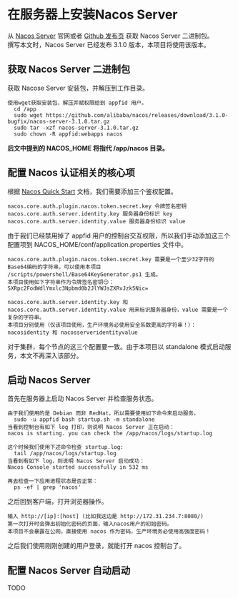 # 在服务器上安装Nacos Server

从 [Nacos Server](https://nacos.io/download/nacos-server/) 官网或者 [Github 发布页](https://github.com/alibaba/nacos/releases) 获取 Nacos Server 二进制包。  
撰写本文时，Nacos Server 已经发布 3.1.0 版本，本项目将使用该版本。  

## 获取 Nacos Server 二进制包

获取 Nacose Server 安装包，并解压到工作目录。  

```text
使用wget获取安装包，解压并赋权限给到 appfid 用户。
  cd /app
  sudo wget https://github.com/alibaba/nacos/releases/download/3.1.0-bugfix/nacos-server-3.1.0.tar.gz
  sudo tar -xzf nacos-server-3.1.0.tar.gz
  sudo chown -R appfid:webapps nacos
```

**后文中提到的 NACOS_HOME 将指代 /app/nacos 目录。**  

## 配置 Nacos 认证相关的核心项

根据 [Nacos Quick Start](https://nacos.io/docs/latest/quickstart/quick-start/) 文档，我们需要添加三个鉴权配置。  

```text
nacos.core.auth.plugin.nacos.token.secret.key 令牌签名密钥
nacos.core.auth.server.identity.key 服务器身份标识 key
nacos.core.auth.server.identity.value 服务器身份标识 value
```

由于我们已经禁用掉了 appfid 用户的控制台交互权限，所以我们手动添加这三个配置项到 NACOS_HOME/conf/application.properties 文件中。  

```text
nacos.core.auth.plugin.nacos.token.secret.key 需要是一个至少32字符的Base64编码的字符串，可以使用本项目 /scripts/powershell/Base64KeyGenerator.ps1 生成。
本项目使用如下字符串作为令牌签名密钥😏：
SXRpc2FodWdlYmxlc3Npbmd0b2JlYWJsZXRvJzk5Nic=

nacos.core.auth.server.identity.key 和 nacos.core.auth.server.identity.value 用来标识服务器身份，value 需要是一个复杂的字符串。
本项目分别使用（仅该项目使用，生产环境务必使用安全系数更高的字符串！）：
nacosidentity 和 nacosserveridentityvalue
```

对于集群，每个节点的这三个配置要一致。由于本项目以 standalone 模式启动服务，本文不再深入该部分。  

## 启动 Nacos Server

首先在服务器上启动 Nacos Server 并检查服务状态。

```text
由于我们使用的是 Debian 而非 RedHat，所以需要使用如下命令来启动服务。
  sudo -u appfid bash startup.sh -m standalone
当看到控制台有如下 log 打印，则说明 Nacos Server 正在启动：
nacos is starting. you can check the /app/nacos/logs/startup.log

这个时候我们使用下述命令检查 startup.log:
  tail /app/nacos/logs/startup.log
当看到有如下 log，则说明 Nacos Server 启动成功：
Nacos Console started successfully in 532 ms

再去检查一下应用进程状态是否正常：
  ps -ef | grep 'nacos'
```

之后回到客户端，打开浏览器操作。  

```text
输入 http://[ip]:[host] (比如我这边是 http://172.31.234.7:8080/)
第一次打开时会弹出初始化密码的页面，输入nacos用户的初始密码。
本项目不会暴露在公网，直接使用 nacos 作为密码，生产环境务必使用高强度密码！
```

之后我们使用刚刚创建的用户登录，就能打开 nacos 控制台了。  

## 配置 Nacos Server 自动启动

TODO  
